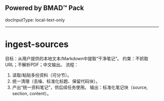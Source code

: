 ## Powered by BMAD™ Pack

docInputType: local-text-only

---

# ingest-sources

目标：从用户提供的本地文本/Markdown中提取“干净笔记”。
约束：不抓取URL；不解析PDF；中文输出。
流程：
1) 读取/粘贴多份资料（可分节）。
2) 统一清理（去噪、标准化标题、保留代码块）。
3) 产出“统一资料笔记”，供后续任务使用。
输出：标准化笔记块（source, section, content）。
